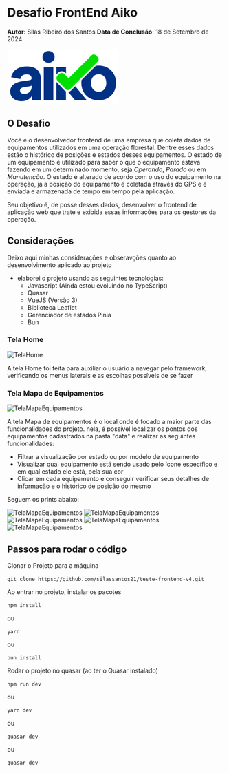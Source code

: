 # Desafio FrontEnd Aiko

**Autor**: Silas Ribeiro dos Santos
**Data de Conclusão**: 18 de Setembro de 2024

![Aiko](img/aiko.png)

## O Desafio

Você é o desenvolvedor frontend de uma empresa que coleta dados de equipamentos utilizados em uma operação florestal. Dentre esses dados estão o histórico de posições e estados desses equipamentos. O estado de um equipamento é utilizado para saber o que o equipamento estava fazendo em um determinado momento, seja _Operando_, _Parado_ ou em _Manutenção_. O estado é alterado de acordo com o uso do equipamento na operação, já a posição do equipamento é coletada através do GPS e é enviada e armazenada de tempo em tempo pela aplicação.

Seu objetivo é, de posse desses dados, desenvolver o frontend de aplicação web que trate e exibida essas informações para os gestores da operação.

## Considerações

Deixo aqui minhas considerações e obseravções quanto ao desenvolvimento aplicado ao projeto

- elaborei o projeto usando as seguintes tecnologias:
  - Javascript (Ainda estou evoluindo no TypeScript)
  - Quasar
  - VueJS (Versão 3)
  - Biblioteca Leaflet
  - Gerenciador de estados Pinia
  - Bun

### Tela Home

![TelaHome](img/tela_home_aiko.png)

A tela Home foi feita para auxiliar o usuário a navegar pelo framework, verificando os menus laterais e as escolhas possíveis de se fazer

### Tela Mapa de Equipamentos

![TelaMapaEquipamentos](img/tela_mapa_aiko.png)

A tela Mapa de equipamentos é o local onde é focado a maior parte das funcionalidades do projeto. nela, é possível localizar os pontos dos equipamentos cadastrados na pasta "data" e realizar as seguintes funcionalidades:

- Filtrar a visualização por estado ou por modelo de equipamento
- Visualizar qual equipamento está sendo usado pelo ícone específico e em qual estado ele está, pela sua cor
- Clicar em cada equipamento e conseguir verificar seus detalhes de informação e o histórico de posição do mesmo

Seguem os prints abaixo:

![TelaMapaEquipamentos](img/tela_mapa_aiko_2.png)
![TelaMapaEquipamentos](img/tela_mapa_aiko_3.png)
![TelaMapaEquipamentos](img/tela_mapa_aiko_4.png)
![TelaMapaEquipamentos](img/tela_mapa_aiko_5.png)
![TelaMapaEquipamentos](img/tela_mapa_aiko_6.png)

## Passos para rodar o código

Clonar o Projeto para a máquina

```
git clone https://github.com/silassantos21/teste-frontend-v4.git
```

Ao entrar no projeto, instalar os pacotes

```
npm install
```

ou

```
yarn
```

ou

```
bun install
```

Rodar o projeto no quasar (ao ter o Quasar instalado)

```
npm run dev
```

ou

```
yarn dev
```

ou

```
quasar dev
```

ou

```
quasar dev
```
